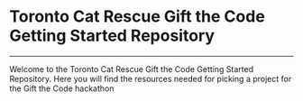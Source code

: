 # Toronto Cat Rescue Gift the Code Getting Started Repository
---
Welcome to the Toronto Cat Rescue Gift the Code Getting Started 
Repository. Here you will find the resources needed for picking 
a project for the Gift the Code hackathon



